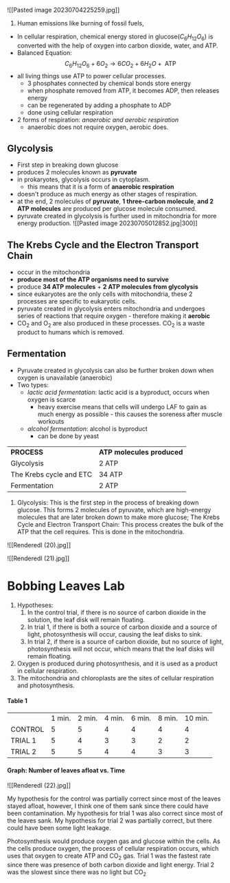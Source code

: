 ![[Pasted image 20230704225259.jpg]]

1.  Human emissions like burning of fossil fuels, 

- In cellular respiration, chemical energy stored in glucose($C_6H_{12}O_6$) is converted with the help of oxygen into carbon dioxide, water, and ATP. 
- Balanced Equation: $$C_6H_{12}O_6 + 6O_2 \rightarrow 6CO_2 + 6 H_2O + \text{ ATP}$$
- all living things use ATP to power cellular processes.
	- 3 phosphates connected by chemical bonds store energy
	- when phosphate removed from ATP, it becomes ADP, then releases energy
	- can be regenerated by adding a phosphate to ADP
	- done using cellular respiration
- 2 forms of respiration: *anaerobic and aerobic respiration*
	- anaerobic does not require oxygen, aerobic does.

## Glycolysis
- First step in breaking down glucose
- produces 2 molecules known as **pyruvate**
- in prokaryotes, glycolysis occurs in cytoplasm.
	- this means that it is a form of **anaerobic respiration**
- doesn't produce as much energy as other stages of respiration.
- at the end, 2 molecules of **pyruvate**, **1 three-carbon molecule**, **and 2 ATP molecules** are produced per glucose molecule consumed.
- pyruvate created in glycolysis is further used in mitochondria for more energy production.
![[Pasted image 20230705012852.jpg|300]]


## The Krebs Cycle and the Electron Transport Chain
- occur in the mitochondria
- **produce most of the ATP organisms need to survive**
- produce **34 ATP molecules** + **2 ATP molecules from glycolysis**
- since eukaryotes are the only cells with mitochondria, these 2 processes are specific to eukaryotic cells.
- pyruvate created in glycolysis enters mitochondria and undergoes series of reactions that require oxygen - therefore making it **aerobic**
- CO<sub>2</sub> and O<sub>2</sub> are also produced in these processes. CO<sub>2</sub> is a waste product to humans which is removed. 

## Fermentation
- Pyruvate created in glycolysis can also be further broken down when oxygen is unavailable (anaerobic)
- Two types:
	- *lactic acid fermentation*: lactic acid is a byproduct, occurs when oxygen is scarce
		- heavy exercise means that cells will undergo LAF to gain as much energy as possible - this causes the soreness after muscle workouts
	- *alcohol fermentation*: alcohol is byproduct
		- can be done by yeast

  

|   |   |
|---|---|
|**PROCESS**|**ATP molecules produced**|
|Glycolysis|2 ATP|
|The Krebs cycle and ETC|34 ATP|
|Fermentation|2 ATP|

1. Glycolysis: This is the first step in the process of breaking down glucose. This forms 2 molecules of pyruvate, which are high-energy molecules that are later broken down to make more glucose; The Krebs Cycle and Electron Transport Chain: This process creates the bulk of the ATP that the cell requires. This is done in the mitochondria. 

![[RenderedI (20).jpg]]

![[RenderedI (21).jpg]]

# Bobbing Leaves Lab

1. Hypotheses:
	1. In the control trial, if there is no source of carbon dioxide in the solution, the leaf disk will remain floating.
	2. In trial 1, if there is both a source of carbon dioxide and a source of light, photosynthesis will occur, causing the leaf disks to sink.
	3. In trial 2, if there is a source of carbon dioxide, but no source of light, photosynthesis will not occur, which means that the leaf disks will remain floating.
2. Oxygen is produced during photosynthesis, and it is used as a product in cellular respiration.
3. The mitochondria and chloroplasts are the sites of cellular respiration and photosynthesis.
#### Table 1

|   |   |   |   |   |   | |
|---|---|---|---|---|---|---|
||1 min.|2 min.|4 min.|6 min.|8 min.|10 min.|
|CONTROL|5|5|4|4|4|4|
|TRIAL 1|5|4|3|3|2|2|
|TRIAL 2|5|5|4|4|3|3|


#### Graph: Number of leaves afloat vs. Time
![[RenderedI (22).jpg]]

My hypothesis for the control was partially correct since most of the leaves stayed afloat, however, I think one of them sank since there could have been contamination.
My hypothesis for trial 1 was also correct since most of the leaves sank. My hypothesis for trial 2 was partially correct, but there could have been some light leakage.

Photosynthesis would produce oxygen gas and glucose within the cells. As the cells produce oxygen, the process of cellular respiration occurs, which uses that oxygen to create ATP and CO<sub>2</sub> gas. Trial 1 was the fastest rate since there was presence of both carbon dioxide and light energy. Trial 2 was the slowest since there was no light but CO<sub>2</sub>
